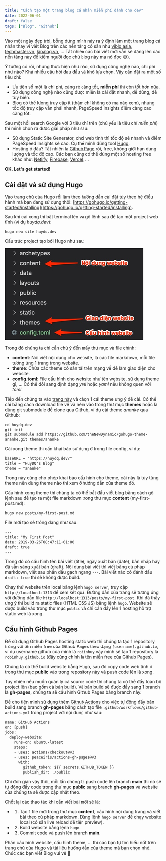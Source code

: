 ```yaml
---
title: "Cách tạo một trang blog cá nhân miễn phí dành cho dev"
date: 2022-06-01
draft: false
tags: ["Blog", "Github"]
---
```


Vào một ngày đẹp trời, bỗng dưng mình nảy ra ý định làm một trang blog cá nhân thay vì viết Blog trên các nền tảng có sẵn như [viblo.asia](https://viblo.asia/newest), [techmaster.vn](https://techmaster.vn/posts), [kipalog.vn](https://kipalog.com/), ... Tất nhiên các bài viết mới vẫn sẽ đăng lên các nền tảng này để kiếm người đọc chứ blog này ma nó đọc 😅).

Ý tưởng có rồi, nhưng thực hiện như nào, sử dụng công nghệ nào, chi phí như nào? Khá nhiều câu hỏi đau đầu và khó lựa chọn. Vậy cần đặt ra một số tiêu chí:
- Ưu tiên số một là chi phí, càng rẻ càng tốt, __miễn phí__ thì còn tốt hơn nữa.
- Sử dụng công nghệ nào cũng được miễn là cài đặt nhanh, dễ dùng, dễ tùy biến.
- Blog có thể lượng truy cập ít (thậm chí không có ma nào xem), nhưng tốc độ truy cập vẫn phải nhanh, PageSpeed Insights điểm càng cao càng tốt.

Sau một hồi search Google với 3 tiêu chí trên (chủ yếu là tiêu chí _miễn phí_) thì mình chọn ra được giải pháp như sau:
- Sử dụng Static Site Generator, chơi web tĩnh thì tốc độ sẽ nhanh và điểm PageSpeed Insights sẽ cao. Cụ thể mình dùng tool [Hugo](https://gohugo.io/).
- Hosting ở đâu? Tất nhiên là [Github Page](https://pages.github.com/) rồi, free, không giới hạn dung lượng và tốc độ cao. Các bạn cũng có thể dùng một số hosting free khác như: [Netlify](https://www.netlify.com/), [Firebase](https://firebase.google.com/), [Vercel](https://vercel.com/), ...

__OK. Let's get started!__

## Cài đặt và sử dụng Hugo

Vào trang chủ của Hugo rồi làm theo hướng dẫn cài đặt tùy theo hệ điều hành mà bạn đang sử dụng thôi: [https://gohugo.io/getting-started/installing](https://gohugo.io/getting-started/installing).

Sau khi cài xong thì bật terminal lên và gõ lệnh sau để tạo một project web tĩnh (ví dụ _huydq.dev_):

```
hugo new site huydq.dev
```

Cấu trúc project tạo bởi Hugo như sau:

![gitlab bug](/images/hugo-project.jpg)

Trong đó chúng ta chỉ cần chú ý đến mấy thư mục và file chính: 
- __content__: Nơi viết nội dung cho website, là các file markdown, mỗi file tương ứng 1 trang trong website.
- __theme__: Chứa các theme có sẵn tải trên mạng về để làm giao diện cho website.
- __config.toml__: File cấu hình cho website như tên website, sử dụng theme gì, ... Có thể đổi sang định dạng _yml_ hoặc _yaml_ nếu không quen với _toml_.

Tiếp đến chúng ta vào [trang này](https://themes.gohugo.io/) và chọn 1 cái theme ưng ý để cài. 
Có thể cài bằng cách download file về và ném vào trong thư mục __themes__ hoặc là dùng git submodule để clone qua Github, ví dụ cài theme _ananke_ qua Github:

```
cd huydq.dev
git init
git submodule add https://github.com/theNewDynamic/gohugo-theme-ananke.git themes/ananke

```

Cài xong theme thì cần khai báo sử dụng ở trong file config, ví dụ:

```
baseURL = "https://huydq.dev/"
title = "HuyDQ's Blog"
theme = "ananke"
```

Trong này cũng cho phép khai báo cấu hình cho theme, cái này là tùy từng theme nên dùng theme nào thì xem ở hướng dẫn của theme đó.

Cấu hình xong theme thì chúng ta có thể bắt đầu viết blog bằng cách gõ lệnh sau để tạo ra một file markdown trong thư mục __content__ (my-first-post.md):

```
hugo new posts/my-first-post.md
```

File mới tạo sẽ trông dạng như sau:

```
---
title: "My First Post"
date: 2019-03-26T08:47:11+01:00
draft: true
---
```

Trong đó có cấu hình tên bài viết (title), ngày xuất bản (date), bản nháp hay đã sẵn sàng xuất bản (draft). Nội dung bài viết thì viết bằng cú pháp markdown, viết sau phần dấu gạch ngang `---`. Bài viết nào có đánh dấu `draft: true` thì sẽ không được build.

Chạy thử website trên local bằng lệnh `hugo server`, truy cập `http://localhost:1313` để xem kết quả.
Đường dẫn của trang sẽ tương ứng với đường dẫn file `http://localhost:1313/posts/my-first-post`.
Khi đã thấy ưng ý thì build ra static files (HTML CSS JS) bằng lệnh `hugo`. Website sẽ được build vào trong thư mục `public` và chỉ cần đẩy lên 1 hosting hỗ trợ static web là xong.

## Cấu hình Github Pages

Để sử dụng Github Pages hosting static web thì chúng ta tạo 1 repository trùng với tên miền free của Github Pages theo dạng `[username].github.io`, ví dụ username github của mình là `robinhuy` vậy mình sẽ tạo 1 repository là `robinhuy.github.io` (đây cũng chính là tên miền free của Github Pages).

Chúng ta có thể build website bằng Hugo, sau đó copy code web tĩnh ở trong thư mục __public__ vào trong repository này và push code lên là xong.

Tuy nhiên nếu muốn quản lý cả source code thì chúng ta có thể đẩy toàn bộ project lên (bao gồm cả bản build). Và bản build sẽ được đẩy sang 1 branch là __gh-pages__, chúng ta sẽ cấu hình Github Pages bằng branch này.

Để cho tiện mình sử dụng thêm [Github Actions](https://github.com/features/actions) cho việc tự động đẩy bản build sang branch __gh-pages__ bằng cách tạo file `.github/workflows/github-actions.yml` trong project với nội dung như sau:

```
name: GitHub Actions
on: [push]
jobs:
  deploy-website:
    runs-on: ubuntu-latest
    steps:
    - uses: actions/checkout@v3
    - uses: peaceiris/actions-gh-pages@v3
      with:
        github_token: ${{ secrets.GITHUB_TOKEN }}
        publish_dir: ./public
```

Chỉ đơn giản vậy thôi, mỗi lần chúng ta push code lên branch __main__ thì nó sẽ tự động đẩy code trong thư mục __public__ sang branch __gh-pages__ và website của chúng ta sẽ được cập nhật theo.

Chốt lại các thao tác khi cần viết bài mới sẽ là: 
- 1. Tạo 1 file mới trong thư mục __content__, cấu hình nội dung trang và viết bài theo cú pháp markdown. Dùng lệnh `hugo server` để chạy website local (có sẵn live reload để tiện preview).
- 2. Build website bằng lệnh `hugo`.
- 3. Commit code và push lên branch __main__.

Phần cấu hình website, cấu hình theme, ... thì các bạn tự tìm hiểu nốt trên trang chủ của Hugo và tài liệu hướng dẫn của theme mà bạn chọn nhé. Chúc các bạn viết Blog vui vẻ 😬


